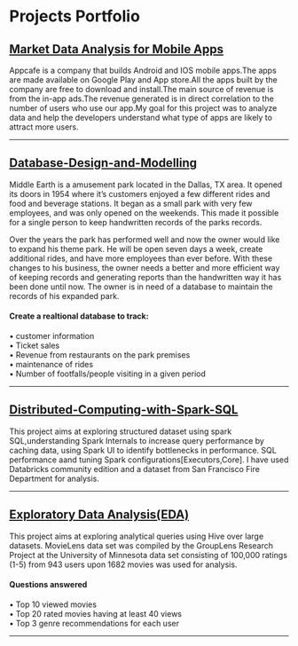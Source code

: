# Projects Portfolio

## [Market Data Analysis for Mobile Apps](https://github.com/ThSrAd/Revenue-Generating-App-Profiles-for-App-store-and-Google-Play-Market)

Appcafe is a company that builds Android and IOS mobile apps.The apps are made available on Google Play and App store.All the apps built by the company are free to download and install.The main source of revenue is from the in-app ads.The revenue generated is in direct correlation to the number of users who use our app.My goal for this project was to analyze data and help the developers understand what type of apps are likely to attract more users.

<hr>

## [Database-Design-and-Modelling](https://github.com/ThSrAd/Database-Design-and-Modelling)

Middle Earth is a amusement park located in the Dallas, TX area. It opened its doors in 1954 where it’s customers enjoyed a few different rides and food and beverage stations. It began as a small park with very few employees, and was only opened on the weekends. This made it possible for a single person to keep handwritten records of the parks records.

Over the years the park has performed well and now the owner would like to expand his theme park. He will be open seven days a week, create additional rides, and have more employees than ever before. With these changes to his business, the owner needs a better and more efficient way of keeping records and generating reports than the handwritten way it has been done until now. The owner is in need of a database to maintain the records of his expanded park.

#### Create a realtional database to track:</br>
• customer information</br>
• Ticket sales</br>
• Revenue from restaurants on the park premises </br>
• maintenance of rides </br>
• Number of footfalls/people visiting in a given period

<hr>

## [Distributed-Computing-with-Spark-SQL](https://github.com/ThSrAd/Distributed-Computing-with-Spark-SQL)

This project aims at exploring structured dataset using spark SQL,understanding Spark Internals to increase query performance by caching data, using Spark UI to identify bottlenecks in performance. SQL performance aand tuning Spark configurations[Executors,Core]. I have used Databricks community edition and a dataset from San Francisco Fire Department for analysis.

<hr>

## [Exploratory Data Analysis(EDA)](https://github.com/ThSrAd/Exploratory-Data-Analysis)

This project aims at exploring analytical queries using Hive over large datasets. MovieLens data set was compiled by the GroupLens Research Project at the University of Minnesota data set consisting of 100,000 ratings (1-5) from 943 users upon 1682 movies was used for analysis.

#### Questions answered </br>
• Top 10 viewed movies</br>
• Top 20 rated movies having at least 40 views</br>
• Top 3 genre recommendations for each user</br>

<hr>




